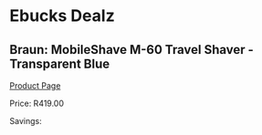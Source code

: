 
# Ebucks Dealz
## Braun: MobileShave M-60 Travel Shaver - Transparent Blue
[Product Page](https://www.ebucks.com/web/shop/productSelected.do?prodId=627543320&catId=1186081080)

Price: R419.00

Savings: 


	